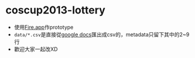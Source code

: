 coscup2013-lottery
==================

* 使用[Fire.app](https://github.com/handlino/FireApp)作prototype
* `data/*.csv`是直接從[google docs](https://docs.google.com/spreadsheet/ccc?key=0AiqNqP1gnVTwdG8zT1Q1YVJUdEVUaGZ4TnR0UGdiQmc&usp=sharing)匯出成csv的，metadata只留下其中的2~9行
* 歡迎大家一起改XD